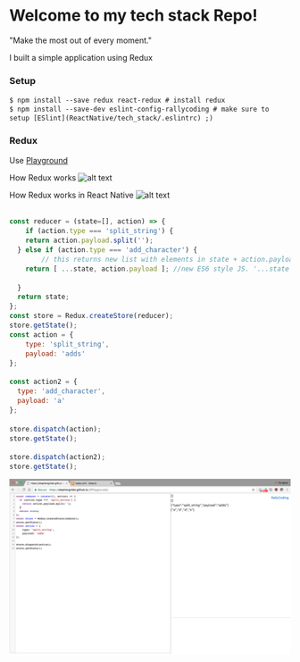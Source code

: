 # Welcome to my tech stack Repo!
"Make the most out of every moment."

I built a simple application using Redux

### Setup
```
$ npm install --save redux react-redux # install redux
$ npm install --save-dev eslint-config-rallycoding # make sure to setup [ESlint](ReactNative/tech_stack/.eslintrc) ;)

```
### Redux
Use [Playground](https://stephengrider.github.io/JSPlaygrounds/)

How Redux works
![alt text](demo/redux.png "redux demo")

How Redux works in React Native
![alt text](demo/redux-react-native.png "redux react-native demo")



```js

const reducer = (state=[], action) => {
	if (action.type === 'split_string') {
  	return action.payload.split('');
  } else if (action.type === 'add_character') {
		// this returns new list with elements in state + action.payload
    return [ ...state, action.payload ]; //new ES6 style JS. '...state' means all the elements in state.

  }
  return state;
};
const store = Redux.createStore(reducer);
store.getState();
const action = {
  	type: 'split_string',
  	payload: 'adds'
};

const action2 = {
  type: 'add_character',
  payload: 'a'
};

store.dispatch(action);
store.getState();

store.dispatch(action2);
store.getState();

```
![alt text](demo/redux_in_pratice.png "redux demo")
